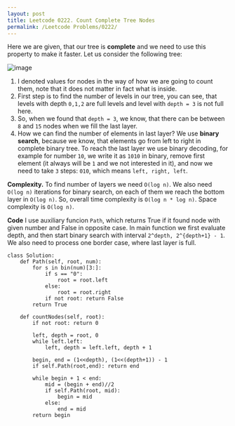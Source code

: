 ```yaml
---
layout: post
title: Leetcode 0222. Count Complete Tree Nodes
permalink: /Leetcode Problems/0222/
---
```

Here we are given, that our tree is **complete** and we need to use this property to make it faster. Let us consider the following tree:

![image](https://assets.leetcode.com/users/images/f7f87be1-a1db-4a9a-bdc0-237967e45e6a_1592898732.3434315.png)

1. I denoted values for nodes in the way of how we are going to count them, note that it does not matter in fact what is inside.
2. First step is to find the number of  levels in our tree, you can see, that levels with depth `0,1,2` are full levels and level with `depth = 3` is not full here.
3. So, when we found that `depth = 3`, we know, that there can be between `8` and `15` nodes when we fill the last layer.
4. How we can find the number of elements in last layer? We use **binary search**, because we know, that elements go from left to right in complete binary tree. To reach the last layer we use binary decoding, for example for number `10`, we write it as `1010` in binary, remove first element (it always will be `1` and we not interested in it), and now we need to take `3` steps: `010`, which means `left, right, left`.

**Complexity.** To find number of layers we need `O(log n)`. We also need `O(log n)` iterations for binary search, on each of them we reach the bottom layer in `O(log n)`. So, overall time complexity is `O(log n * log n)`.  Space complexity is `O(log n)`.

**Code** I use auxiliary funcion `Path`, which returns True if it found node with given number and False in opposite case. In main function we first evaluate depth, and then start binary search with interval `2^depth, 2^{depth+1} - 1`. We also need to process one border case, where last layer is full.

```
class Solution:
    def Path(self, root, num):
        for s in bin(num)[3:]:
            if s == "0": 
                root = root.left
            else:
                root = root.right
            if not root: return False
        return True
        
    def countNodes(self, root):
        if not root: return 0
        
        left, depth = root, 0
        while left.left:
            left, depth = left.left, depth + 1

        begin, end = (1<<depth), (1<<(depth+1)) - 1
        if self.Path(root,end): return end
        
        while begin + 1 < end:
            mid = (begin + end)//2
            if self.Path(root, mid):
                begin = mid
            else:
                end = mid
        return begin
```